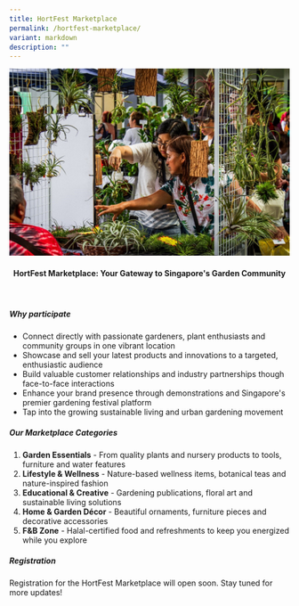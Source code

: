 ```yaml
---
title: HortFest Marketplace
permalink: /hortfest-marketplace/
variant: markdown
description: ""
---
```

<style>
	.wrapper {
		display: grid;
		grid-template-columns: repeat(auto-fit, minmax(280px, 1fr));
		grid-template-rows: auto-fit;
		column-gap: 10px;
		row-gap: 10px;
	}

	.box {
		border: solid 1px #215732 ;
		border-radius: 5px;
		padding: 5px 10px 15px 10px;
	}
		
		  .button-primary {
    background-color: #215732;
    border: 2px solid #215732;
    padding: 0.5rem 1rem;
  	border-radius: 1rem;
    color: white !important;
	  text-decoration: none !important;
  }
</style>

<img src="/images/HortFest%20images/HortPark_MarketPlace.jpg">
<br>
<header>
	<h4>HortFest Marketplace: Your Gateway to Singapore's Garden Community
</h4></header>

<h5>Why participate</h5>
<section>
	<p></p><ul>
	<li>Connect directly with passionate gardeners, plant enthusiasts and community groups in one vibrant location</li>
	<li>Showcase and sell your latest products and innovations to a targeted, enthusiastic audience</li>
	<li>Build valuable customer relationships and industry partnerships though face-to-face interactions</li>
	<li>Enhance your brand presence through demonstrations and Singapore's premier gardening festival platform</li>
	<li>Tap into the growing sustainable living and urban gardening movement</li>
</ul><p></p></section>
	
<h5>Our Marketplace Categories</h5>
<section>
	<p></p><ol>
	<li><b>Garden Essentials</b> - From quality plants and nursery products to tools, furniture and water features</li>
	<li><b>Lifestyle &amp; Wellness</b> - Nature-based wellness items, botanical teas and nature-inspired fashion</li>
	<li><b>Educational &amp; Creative</b> - Gardening publications, floral art and sustainable living solutions</li>
	<li><b>Home &amp; Garden Décor</b> - Beautiful ornaments, furniture pieces and decorative accessories</li>
	<li><b>F&amp;B Zone</b> - Halal-certified food and refreshments to keep you energized while you explore</li>
	</ol><p></p>
</section>

<h5>Registration</h5>
<section>
	<p>Registration for the HortFest Marketplace will open soon. Stay tuned for more updates!</p>
</section>
	